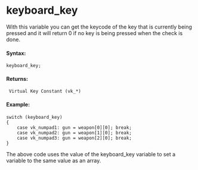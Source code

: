 # keyboard_key

With this variable you can get the keycode of the key that is currently
being pressed and it will return 0 if no key is being pressed when the
check is done.

#### **Syntax:**

``` gml
keyboard_key;
```

#### **Returns:**

``` gml
 Virtual Key Constant (vk_*)
```

#### **Example:**

``` gml
switch (keyboard_key)
{
    case vk_numpad1: gun = weapon[0][0]; break;
    case vk_numpad2: gun = weapon[1][0]; break;
    case vk_numpad3: gun = weapon[2][0]; break;
}
```

The above code uses the value of the keyboard_key variable to set a
variable to the same value as an array.
